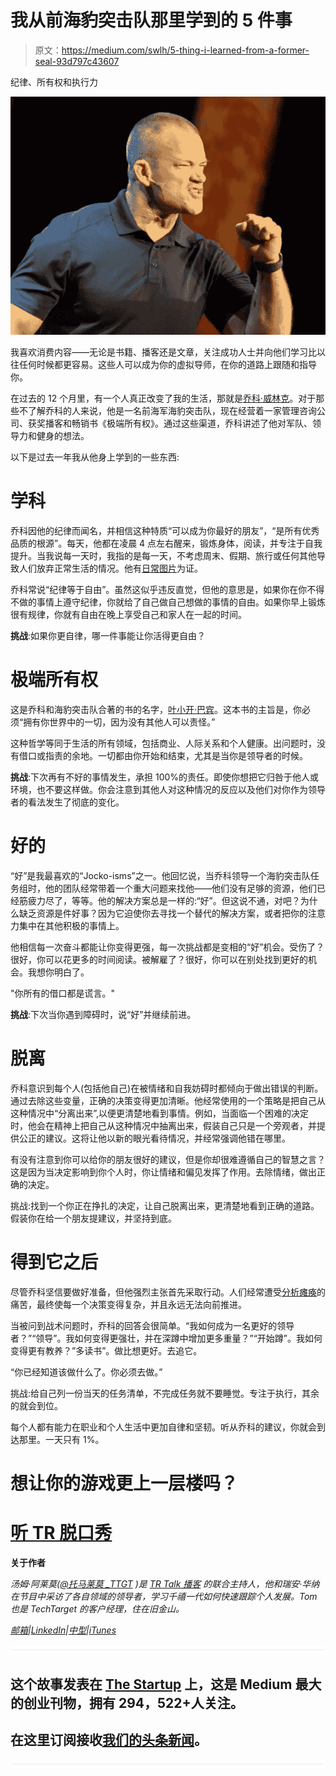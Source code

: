 # 我从前海豹突击队那里学到的 5 件事

> 原文：<https://medium.com/swlh/5-thing-i-learned-from-a-former-seal-93d797c43607>

纪律、所有权和执行力

![](img/86f49f28ac9e0cd1a9419854abc47ebe.png)

我喜欢消费内容——无论是书籍、播客还是文章，关注成功人士并向他们学习比以往任何时候都更容易。这些人可以成为你的虚拟导师，在你的道路上跟随和指导你。

在过去的 12 个月里，有一个人真正改变了我的生活，那就是[乔科·威林克](http://jockopodcast2.com/)。对于那些不了解乔科的人来说，他是一名前海军海豹突击队，现在经营着一家管理咨询公司、获奖播客和畅销书《极端所有权》。通过这些渠道，乔科讲述了他对军队、领导力和健身的想法。

以下是过去一年我从他身上学到的一些东西:

# **学科**

乔科因他的纪律而闻名，并相信这种特质“可以成为你最好的朋友”，“是所有优秀品质的根源”。每天，他都在凌晨 4 点左右醒来，锻炼身体，阅读，并专注于自我提升。当我说每一天时，我指的是每一天，不考虑周末、假期、旅行或任何其他导致人们放弃正常生活的情况。他有[日常图片](https://twitter.com/jockowillink/status/959761644321628160)为证。

乔科常说“纪律等于自由”。虽然这似乎违反直觉，但他的意思是，如果你在你不得不做的事情上遵守纪律，你就给了自己做自己想做的事情的自由。如果你早上锻炼很有规律，你就有自由在晚上享受自己和家人在一起的时间。

**挑战**:如果你更自律，哪一件事能让你活得更自由？

# **极端所有权**

这是乔科和海豹突击队合著的书的名字，[叶小开·巴宾](https://twitter.com/LeifBabin?ref_src=twsrc%5Egoogle%7Ctwcamp%5Eserp%7Ctwgr%5Eauthor)。这本书的主旨是，你必须“拥有你世界中的一切，因为没有其他人可以责怪。”

这种哲学等同于生活的所有领域，包括商业、人际关系和个人健康。出问题时，没有借口或指责的余地。一切都由你开始和结束，尤其是当你是领导者的时候。

**挑战**:下次再有不好的事情发生，承担 100%的责任。即使你想把它归咎于他人或环境，也不要这样做。你会注意到其他人对这种情况的反应以及他们对你作为领导者的看法发生了彻底的变化。

# **好的**

“好”是我最喜欢的“Jocko-isms”之一。他回忆说，当乔科领导一个海豹突击队任务组时，他的团队经常带着一个重大问题来找他——他们没有足够的资源，他们已经筋疲力尽了，等等。他的解决方案总是一样的:“好”。但这说不通，对吧？为什么缺乏资源是件好事？因为它迫使你去寻找一个替代的解决方案，或者把你的注意力集中在其他积极的事情上。

他相信每一次奋斗都能让你变得更强，每一次挑战都是变相的“好”机会。受伤了？很好，你可以花更多的时间阅读。被解雇了？很好，你可以在别处找到更好的机会。我想你明白了。

"你所有的借口都是谎言。"

**挑战**:下次当你遇到障碍时，说“好”并继续前进。

# **脱离**

乔科意识到每个人(包括他自己)在被情绪和自我妨碍时都倾向于做出错误的判断。通过去除这些变量，正确的决策变得更加清晰。他经常使用的一个策略是把自己从这种情况中“分离出来”,以便更清楚地看到事情。例如，当面临一个困难的决定时，他会在精神上把自己从这种情况中抽离出来，假装自己只是一个旁观者，并提供公正的建议。这将让他以新的眼光看待情况，并经常强调他错在哪里。

有没有注意到你可以给你的朋友很好的建议，但是你却很难遵循自己的智慧之言？这是因为当决定影响到你个人时，你让情绪和偏见发挥了作用。去除情绪，做出正确的决定。

挑战:找到一个你正在挣扎的决定，让自己脱离出来，更清楚地看到正确的道路。假装你在给一个朋友提建议，并坚持到底。

# **得到它之后**

尽管乔科坚信要做好准备，但他强烈主张首先采取行动。人们经常遭受[分析瘫痪](https://en.wikipedia.org/wiki/Analysis_paralysis)的痛苦，最终使每一个决策变得复杂，并且永远无法向前推进。

当被问到战术问题时，乔科的回答会很简单。“我如何成为一名更好的领导者？”“领导”。我如何变得更强壮，并在深蹲中增加更多重量？”“开始蹲”。我如何变得更有教养？”多读书”。做比想更好。去追它。

“你已经知道该做什么了。你必须去做。”

挑战:给自己列一份当天的任务清单，不完成任务就不要睡觉。专注于执行，其余的就会到位。

每个人都有能力在职业和个人生活中更加自律和坚韧。听从乔科的建议，你就会到达那里。一天只有 1%。

# **想让你的游戏更上一层楼吗？**

# [听 TR 脱口秀](https://soundcloud.com/ryan-warner-799706255)

**关于作者**

*汤姆·阿莱莫(*[*@托马莱莫 _TTGT*](https://twitter.com/TomAlaimo_TTGT) *)是* [*TR Talk 播客*](https://soundcloud.com/ryan-warner-799706255) *的联合主持人，他和瑞安·华纳在节目中采访了各自领域的领导者，学习千禧一代如何快速跟踪个人发展。Tom 也是 TechTarget 的客户经理，住在旧金山。*

[*邮箱*](mailto:thomasalaimo7@gmail.com)*|*[*LinkedIn*](https://www.linkedin.com/in/tom-alaimo-573a1878/)*|*[*中型*](/@TomAlaimo_TTGT)*|*[*iTunes*](https://itunes.apple.com/us/podcast/tr-talk/id1294132895?mt=2%20#iTunes)

![](img/731acf26f5d44fdc58d99a6388fe935d.png)

## 这个故事发表在 [The Startup](https://medium.com/swlh) 上，这是 Medium 最大的创业刊物，拥有 294，522+人关注。

## 在这里订阅接收[我们的头条新闻](http://growthsupply.com/the-startup-newsletter/)。

![](img/731acf26f5d44fdc58d99a6388fe935d.png)